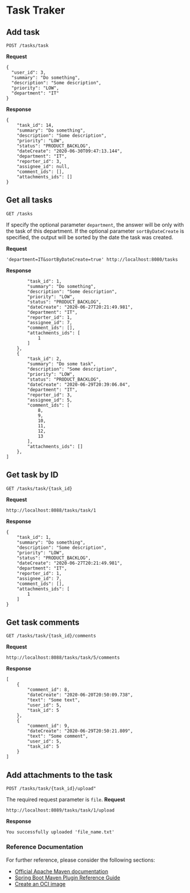 # Task Traker

## Add task
```
POST /tasks/task
```
**Request**
```
{
  "user_id": 3,
  "summary": "Do something",
  "description": "Some description",
  "priority": "LOW",
  "department": "IT"
}
```

**Response**
```
{
    "task_id": 14,
    "summary": "Do something",
    "description": "Some description",
    "priority": "LOW",
    "status": "PRODUCT_BACKLOG",
    "dateCreate": "2020-06-30T09:47:13.144",
    "department": "IT",
    "reporter_id": 3,
    "assignee_id": null,
    "comment_ids": [],
    "attachments_ids": []
}
```


## Get all tasks
```
GET /tasks
```
If specify the optional parameter `department`, the answer will be only with the task of this department. If the optional parameter `sortByDateCreate` is specified, the output will be sorted by the date the task was created.

**Request**
```
'department=IT&sortByDateCreate=true' http://localhost:8080/tasks
```

**Response**
```{
        "task_id": 1,
        "summary": "Do something",
        "description": "Some description",
        "priority": "LOW",
        "status": "PRODUCT_BACKLOG",
        "dateCreate": "2020-06-27T20:21:49.981",
        "department": "IT",
        "reporter_id": 1,
        "assignee_id": 7,
        "comment_ids": [],
        "attachments_ids": [
            1
        ]
    },
    {
        "task_id": 2,
        "summary": "Do some task",
        "description": "Some description",
        "priority": "LOW",
        "status": "PRODUCT_BACKLOG",
        "dateCreate": "2020-06-29T20:39:06.04",
        "department": "IT",
        "reporter_id": 3,
        "assignee_id": 5,
        "comment_ids": [
            8,
            9,
            10,
            11,
            12,
            13
        ],
        "attachments_ids": []
    },
]
```


## Get task by ID
```
GET /tasks/task/{task_id}
```
**Request**
```
http://localhost:8088/tasks/task/1
```

**Response**
```
{
	"task_id": 1,
	"summary": "Do something",
	"description": "Some description",
	"priority": "LOW",
	"status": "PRODUCT_BACKLOG",
	"dateCreate": "2020-06-27T20:21:49.981",
	"department": "IT",
	"reporter_id": 1,
	"assignee_id": 7,
	"comment_ids": [],
	"attachments_ids": [
		1
	]
}
```


## Get task comments 
```
GET /tasks/task/{task_id}/comments
```
**Request**
```
http://localhost:8088/tasks/task/5/comments
```

**Response**
```
[
    {
        "comment_id": 8,
        "dateCreate": "2020-06-20T20:50:09.738",
        "text": "Some text",
        "user_id": 5,
        "task_id": 5
    },
    {
        "comment_id": 9,
        "dateCreate": "2020-06-29T20:50:21.809",
        "text": "Some comment",
        "user_id": 5,
        "task_id": 5
    }
]
```


## Add attachments to the task
```
POST /tasks/task/{task_id}/upload"
```
The required request parameter is `file`.
**Request**
```
http://localhost:8089/tasks/task/1/upload
```
**Response**
```
You successfully uploaded 'file_name.txt'
```



### Reference Documentation
For further reference, please consider the following sections:

* [Official Apache Maven documentation](https://maven.apache.org/guides/index.html)
* [Spring Boot Maven Plugin Reference Guide](https://docs.spring.io/spring-boot/docs/2.3.1.RELEASE/maven-plugin/reference/html/)
* [Create an OCI image](https://docs.spring.io/spring-boot/docs/2.3.1.RELEASE/maven-plugin/reference/html/#build-image)

